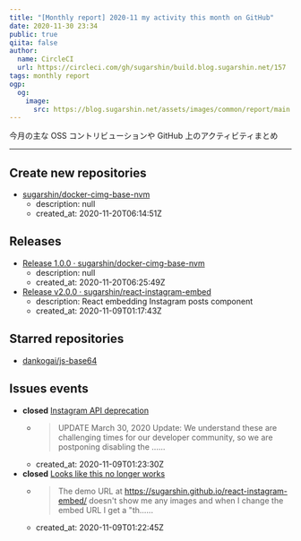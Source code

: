 ```yaml
---
title: "[Monthly report] 2020-11 my activity this month on GitHub"
date: 2020-11-30 23:34
public: true
qiita: false
author:
  name: CircleCI
  url: https://circleci.com/gh/sugarshin/build.blog.sugarshin.net/157
tags: monthly report
ogp:
  og:
    image:
      src: https://blog.sugarshin.net/assets/images/common/report/main.png
---
```


今月の主な OSS コントリビューションや GitHub 上のアクティビティまとめ

***

## Create new repositories

- [sugarshin/docker-cimg-base-nvm](https://github.com/sugarshin/docker-cimg-base-nvm)
  - description: null
  - created_at: 2020-11-20T06:14:51Z

## Releases

- [Release 1.0.0 · sugarshin/docker-cimg-base-nvm](https://github.com/sugarshin/docker-cimg-base-nvm/releases/tag/1.0.0)
  - description: null
  - created_at: 2020-11-20T06:25:49Z
- [Release v2.0.0 · sugarshin/react-instagram-embed](https://github.com/sugarshin/react-instagram-embed/releases/tag/v2.0.0)
  - description: React embedding Instagram posts component
  - created_at: 2020-11-09T01:17:43Z

## Starred repositories

- [dankogai/js-base64](https://github.com/dankogai/js-base64)

## Issues events

- **closed** [Instagram API deprecation](https://github.com/sugarshin/react-instagram-embed/issues/225)
  - > UPDATE  March 30, 2020 Update: We understand these are challenging times for our developer community, so we are postponing disabling the ......
  - created_at: 2020-11-09T01:23:30Z
- **closed** [Looks like this no longer works](https://github.com/sugarshin/react-instagram-embed/issues/235)
  - > The demo URL at https://sugarshin.github.io/react-instagram-embed/ doesn't show me any images and when I change the embed URL I get a "th......
  - created_at: 2020-11-09T01:22:45Z
